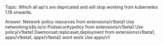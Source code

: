 Topic:  Which all api's are depricated and will stop working from kubernetes  1.16 onwards.

Answer: Network policy resources from extensions/v1beta1 
Use networking.k8s.io/vi
Podsecuritypolicy from extensions/v1beta1 
Use policy/v1beta1
Daemonset,replicaset,deployment from extensions/v1beta1, apps/v1beta1, apps/v1beta2 wont work 
Use apps/v1 

